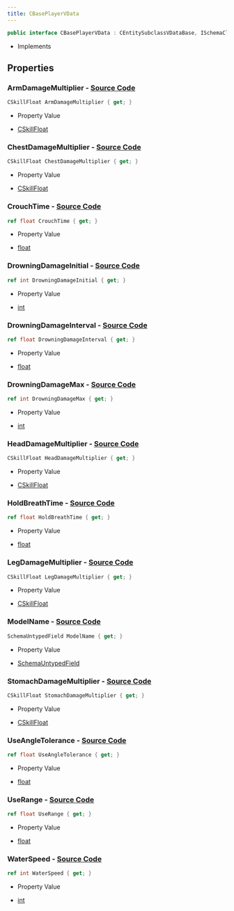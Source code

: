 ```yaml
---
title: CBasePlayerVData
---
```


```csharp
public interface CBasePlayerVData : CEntitySubclassVDataBase, ISchemaClass<CEntitySubclassVDataBase>, ISchemaClass<CBasePlayerVData>, ISchemaField, ISchemaClass, INativeHandle
```

- Implements

## Properties

### **ArmDamageMultiplier** - [Source Code](https://github.com/swiftly-solution/swiftlys2/blob/main/managed/src/SwiftlyS2.Generated/Schemas/Interfaces/CBasePlayerVData.cs#L25)

```csharp
CSkillFloat ArmDamageMultiplier { get; }
```

- Property Value

- [CSkillFloat](/docs/api/shared/schemadefinitions/cskillfloat)

### **ChestDamageMultiplier** - [Source Code](https://github.com/swiftly-solution/swiftlys2/blob/main/managed/src/SwiftlyS2.Generated/Schemas/Interfaces/CBasePlayerVData.cs#L21)

```csharp
CSkillFloat ChestDamageMultiplier { get; }
```

- Property Value

- [CSkillFloat](/docs/api/shared/schemadefinitions/cskillfloat)

### **CrouchTime** - [Source Code](https://github.com/swiftly-solution/swiftlys2/blob/main/managed/src/SwiftlyS2.Generated/Schemas/Interfaces/CBasePlayerVData.cs#L43)

```csharp
ref float CrouchTime { get; }
```

- Property Value

- [float](https://learn.microsoft.com/dotnet/api/system.single)

### **DrowningDamageInitial** - [Source Code](https://github.com/swiftly-solution/swiftlys2/blob/main/managed/src/SwiftlyS2.Generated/Schemas/Interfaces/CBasePlayerVData.cs#L33)

```csharp
ref int DrowningDamageInitial { get; }
```

- Property Value

- [int](https://learn.microsoft.com/dotnet/api/system.int32)

### **DrowningDamageInterval** - [Source Code](https://github.com/swiftly-solution/swiftlys2/blob/main/managed/src/SwiftlyS2.Generated/Schemas/Interfaces/CBasePlayerVData.cs#L31)

```csharp
ref float DrowningDamageInterval { get; }
```

- Property Value

- [float](https://learn.microsoft.com/dotnet/api/system.single)

### **DrowningDamageMax** - [Source Code](https://github.com/swiftly-solution/swiftlys2/blob/main/managed/src/SwiftlyS2.Generated/Schemas/Interfaces/CBasePlayerVData.cs#L35)

```csharp
ref int DrowningDamageMax { get; }
```

- Property Value

- [int](https://learn.microsoft.com/dotnet/api/system.int32)

### **HeadDamageMultiplier** - [Source Code](https://github.com/swiftly-solution/swiftlys2/blob/main/managed/src/SwiftlyS2.Generated/Schemas/Interfaces/CBasePlayerVData.cs#L19)

```csharp
CSkillFloat HeadDamageMultiplier { get; }
```

- Property Value

- [CSkillFloat](/docs/api/shared/schemadefinitions/cskillfloat)

### **HoldBreathTime** - [Source Code](https://github.com/swiftly-solution/swiftlys2/blob/main/managed/src/SwiftlyS2.Generated/Schemas/Interfaces/CBasePlayerVData.cs#L29)

```csharp
ref float HoldBreathTime { get; }
```

- Property Value

- [float](https://learn.microsoft.com/dotnet/api/system.single)

### **LegDamageMultiplier** - [Source Code](https://github.com/swiftly-solution/swiftlys2/blob/main/managed/src/SwiftlyS2.Generated/Schemas/Interfaces/CBasePlayerVData.cs#L27)

```csharp
CSkillFloat LegDamageMultiplier { get; }
```

- Property Value

- [CSkillFloat](/docs/api/shared/schemadefinitions/cskillfloat)

### **ModelName** - [Source Code](https://github.com/swiftly-solution/swiftlys2/blob/main/managed/src/SwiftlyS2.Generated/Schemas/Interfaces/CBasePlayerVData.cs#L17)

```csharp
SchemaUntypedField ModelName { get; }
```

- Property Value

- [SchemaUntypedField](/docs/api/shared/schemas/schemauntypedfield)

### **StomachDamageMultiplier** - [Source Code](https://github.com/swiftly-solution/swiftlys2/blob/main/managed/src/SwiftlyS2.Generated/Schemas/Interfaces/CBasePlayerVData.cs#L23)

```csharp
CSkillFloat StomachDamageMultiplier { get; }
```

- Property Value

- [CSkillFloat](/docs/api/shared/schemadefinitions/cskillfloat)

### **UseAngleTolerance** - [Source Code](https://github.com/swiftly-solution/swiftlys2/blob/main/managed/src/SwiftlyS2.Generated/Schemas/Interfaces/CBasePlayerVData.cs#L41)

```csharp
ref float UseAngleTolerance { get; }
```

- Property Value

- [float](https://learn.microsoft.com/dotnet/api/system.single)

### **UseRange** - [Source Code](https://github.com/swiftly-solution/swiftlys2/blob/main/managed/src/SwiftlyS2.Generated/Schemas/Interfaces/CBasePlayerVData.cs#L39)

```csharp
ref float UseRange { get; }
```

- Property Value

- [float](https://learn.microsoft.com/dotnet/api/system.single)

### **WaterSpeed** - [Source Code](https://github.com/swiftly-solution/swiftlys2/blob/main/managed/src/SwiftlyS2.Generated/Schemas/Interfaces/CBasePlayerVData.cs#L37)

```csharp
ref int WaterSpeed { get; }
```

- Property Value

- [int](https://learn.microsoft.com/dotnet/api/system.int32)

